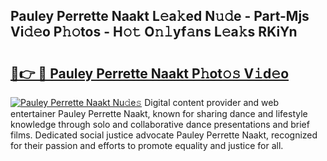 ## Pauley Perrette Naakt L𝚎a𝚔ed N𝚞𝚍e - Part-Mjs Vi𝚍𝚎o P𝚑𝚘tos - H𝚘𝚝 O𝚗𝚕yf𝚊ns L𝚎a𝚔s RKiYn

# <h2><a href="http://kf2gwng.oniu.top/?m=Pauley+Perrette+Naakt">🔗👉 🔴 Pauley Perrette Naakt P𝚑ot𝚘𝚜 V𝚒d𝚎o</a></h2>

[![Pauley Perrette Naakt Nu𝚍e𝚜](https://i.imgur.com/0qMVB7G.gif)](http://kf2gwng.oniu.top/?m=Pauley+Perrette+Naakt)
Digital content provider and web entertainer Pauley Perrette Naakt, known for sharing dance and lifestyle knowledge through solo and collaborative dance presentations and brief films. Dedicated social justice advocate Pauley Perrette Naakt, recognized for their passion and efforts to promote equality and justice for all.  
